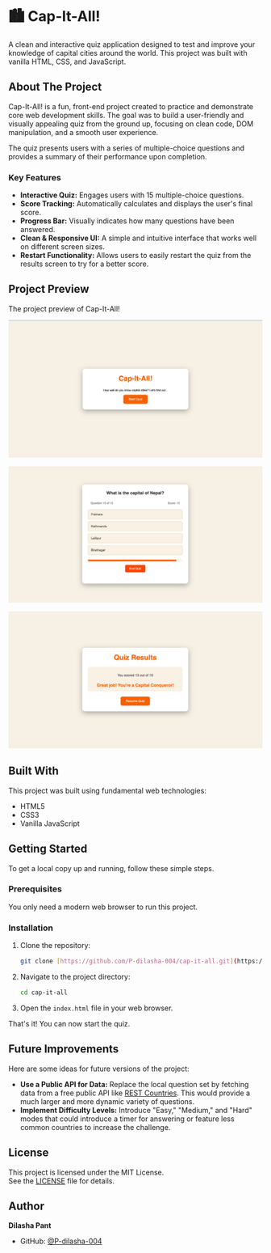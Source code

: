 # 🏙 Cap-It-All!

A clean and interactive quiz application designed to test and improve your knowledge of capital cities around the world. This project was built with vanilla HTML, CSS, and JavaScript.

## About The Project

Cap-It-All! is a fun, front-end project created to practice and demonstrate core web development skills. The goal was to build a user-friendly and visually appealing quiz from the ground up, focusing on clean code, DOM manipulation, and a smooth user experience.

The quiz presents users with a series of multiple-choice questions and provides a summary of their performance upon completion.

### Key Features

* **Interactive Quiz:** Engages users with 15 multiple-choice questions.
* **Score Tracking:** Automatically calculates and displays the user's final score.
* **Progress Bar:** Visually indicates how many questions have been answered.
* **Clean & Responsive UI:** A simple and intuitive interface that works well on different screen sizes.
* **Restart Functionality:** Allows users to easily restart the quiz from the results screen to try for a better score.

## Project Preview

The project preview of Cap-It-All! 

![Start Screen](images/starter_screen.png)

![Quiz Screen](images/quiz_screen.png)

![Results Screen](images/result_screen.png)

## Built With

This project was built using fundamental web technologies:

* HTML5
* CSS3
* Vanilla JavaScript

## Getting Started

To get a local copy up and running, follow these simple steps.

### Prerequisites

You only need a modern web browser to run this project.

### Installation

1.  Clone the repository:
    ```sh
    git clone [https://github.com/P-dilasha-004/cap-it-all.git](https://github.com/P-dilasha-004/cap-it-all.git)
    ```
2.  Navigate to the project directory:
    ```sh
    cd cap-it-all
    ```
3.  Open the `index.html` file in your web browser.

That's it! You can now start the quiz.

## Future Improvements

Here are some ideas for future versions of the project:

* **Use a Public API for Data:** Replace the local question set by fetching data from a free public API like [REST Countries](https://restcountries.com/). This would provide a much larger and more dynamic variety of questions.
* **Implement Difficulty Levels:** Introduce "Easy," "Medium," and "Hard" modes that could introduce a timer for answering or feature less common countries to increase the challenge.

## License

This project is licensed under the MIT License.  
See the [LICENSE](LICENSE) file for details.

## Author

**Dilasha Pant**

* GitHub: [@P-dilasha-004](https://github.com/P-dilasha-004)
